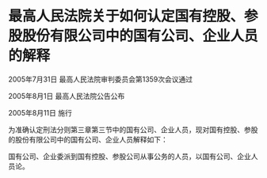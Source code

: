 # 最高人民法院关于如何认定国有控股、参股股份有限公司中的国有公司、企业人员的解释

2005年7月31日 最高人民法院审判委员会第1359次会议通过

2005年8月1日 最高人民法院公告公布

2005年8月11日 施行

<!-- INFO END -->

为准确认定刑法分则第三章第三节中的国有公司、企业人员，现对国有控股、参股的股份有限公司中的国有公司、企业人员解释如下：

国有公司、企业委派到国有控股、参股公司从事公务的人员，以国有公司、企业人员论。